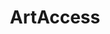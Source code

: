 ---
title: ArtAccess
workUrl: https://artaccess.idi.co.ug/
description: "A system to show case CRU "
tags:
  - work
  - html
  - css
  - javascript
image: /img/work/artacces.png
imageAlt: Internmeets
permalink: false
---